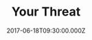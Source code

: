 ---
title: "Your Threat"
image: "https://i.imgur.com/MuLYIpM.jpg"
date: "2017-06-18T09:30:00.000Z"
video:
  type: "vimeo"
  id: 222106550
speaker:
  name: "Adam Julch"
  permalink: "adam-julch"
series: "insiders"
---